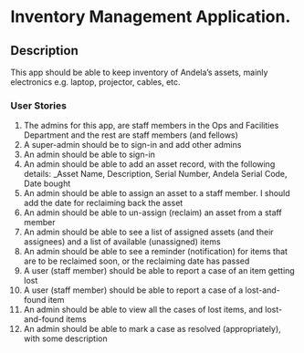 # Inventory Management Application.

## Description
  This app should be able to keep inventory of Andela’s assets, mainly electronics e.g. laptop, projector, cables, etc.

### User Stories
1. The admins for this app, are staff members in the Ops and Facilities Department and the rest are staff members (and fellows)
2. A super-admin should be to sign-in and add other admins
3. An admin should be able to sign-in
4. An admin should be able to add an asset record, with the following details: _Asset Name, Description, Serial Number, Andela Serial Code, Date bought
5. An admin should be able to assign an asset to a staff member. I should add the date for reclaiming back the asset
6. An admin should be able to un-assign (reclaim) an asset from a staff member
7. An admin should be able to see a list of assigned assets (and their assignees) and a list of available (unassigned) items 
8. An admin should be able to see a reminder (notification) for items that are to be reclaimed soon, or the reclaiming date has passed
9. A user (staff member) should be able to report a case of an item getting lost
10. A user (staff member) should be able to report a case of a lost-and-found item
11. An admin should be able to view all the cases of lost items, and lost-and-found items
12. An admin should be able to mark a case as resolved (appropriately), with some description